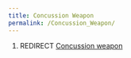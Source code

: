 ```yaml
---
title: Concussion Weapon
permalink: /Concussion_Weapon/
---
```


1.  REDIRECT [Concussion weapon](Concussion_weapon "wikilink")